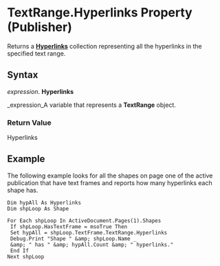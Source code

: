 
# TextRange.Hyperlinks Property (Publisher)

Returns a  **[Hyperlinks](a82724b9-e792-b0e6-d1c3-25ce6021ad29.md)** collection representing all the hyperlinks in the specified text range.


## Syntax

 _expression_. **Hyperlinks**

 _expression_A variable that represents a  **TextRange** object.


### Return Value

Hyperlinks


## Example

The following example looks for all the shapes on page one of the active publication that have text frames and reports how many hyperlinks each shape has.


```
Dim hypAll As Hyperlinks 
Dim shpLoop As Shape 
 
For Each shpLoop In ActiveDocument.Pages(1).Shapes 
 If shpLoop.HasTextFrame = msoTrue Then 
 Set hypAll = shpLoop.TextFrame.TextRange.Hyperlinks 
 Debug.Print "Shape " &amp; shpLoop.Name _ 
 &amp; " has " &amp; hypAll.Count &amp; " hyperlinks." 
 End If 
Next shpLoop
```

